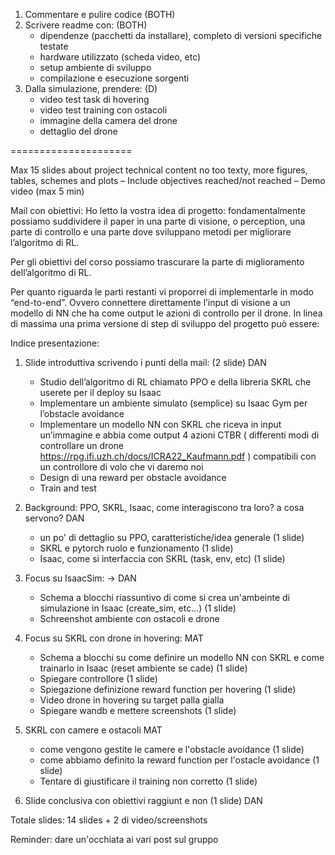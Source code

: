 1. Commentare e pulire codice (BOTH)
2. Scrivere readme con: (BOTH)
    - dipendenze (pacchetti da installare), completo di versioni specifiche testate
    - hardware utilizzato (scheda video, etc)
    - setup ambiente di sviluppo
    - compilazione e esecuzione sorgenti
3. Dalla simulazione, prendere: (D)
    - video test task di hovering
    - video test training con ostacoli 
    - immagine della camera del drone
    - dettaglio del drone
 
=====================
 
Max 15 slides about project technical content no too texty, more figures, tables,
schemes and plots
– Include objectives reached/not reached
– Demo video (max 5 min)
 
Mail con obiettivi:
Ho letto la vostra idea di progetto: fondamentalmente possiamo suddividere il paper in una parte di visione, o perception, una parte di controllo e una parte dove sviluppano metodi per migliorare l’algoritmo di RL.
 
Per gli obiettivi del corso possiamo trascurare la parte di miglioramento dell’algoritmo di RL.
 
Per quanto riguarda le parti restanti vi proporrei di implementarle in modo “end-to-end”. Ovvero connettere direttamente l’input di visione a un modello di NN che ha come output le azioni di controllo per il drone.
In linea di massima una prima versione di step di sviluppo del progetto può essere:
 
 
Indice presentazione:
1. Slide introduttiva scrivendo i punti della mail: (2 slide) DAN
    - Studio dell’algoritmo di RL chiamato PPO e della libreria SKRL che userete per il deploy su Isaac
    - Implementare un ambiente simulato (semplice) su Isaac Gym per l’obstacle avoidance
    - Implementare un modello NN con SKRL che riceva in input un’immagine e abbia come output 4 azioni CTBR ( differenti modi di controllare un drone  https://rpg.ifi.uzh.ch/docs/ICRA22_Kaufmann.pdf ) compatibili con un controllore di volo che vi daremo noi
    - Design di una reward per obstacle avoidance
    - Train and test
   
2. Background: PPO, SKRL, Isaac, come interagiscono tra loro? a cosa servono? DAN
    - un po' di dettaglio su PPO, caratteristiche/idea generale (1 slide)
    - SKRL e pytorch ruolo e funzionamento (1 slide)
    - Isaac, come si interfaccia con SKRL (task, env, etc) (1 slide)
 
3. Focus su IsaacSim: -> DAN
    - Schema a blocchi riassuntivo di come si crea un'ambeinte di simulazione in Isaac (create_sim, etc...) (1 slide)
    - Schreenshot ambiente con ostacoli e drone
 
4. Focus su SKRL con drone in hovering: MAT
    - Schema a blocchi su come definire un modello NN con SKRL e come trainarlo in Isaac (reset ambiente se cade) (1 slide)
    - Spiegare controllore (1 slide)
    - Spiegazione definizione reward function per hovering (1 slide)
    - Video drone in hovering su target palla gialla
    - Spiegare wandb e mettere screenshots (1 slide)
 
5. SKRL con camere e ostacoli MAT
    - come vengono gestite le camere e l'obstacle avoidance (1 slide)
    - come abbiamo definito la reward function per l'ostacle avoidance (1 slide)
    - Tentare di giustificare il training non corretto (1 slide)
 
6. Slide conclusiva con obiettivi raggiunt e non (1 slide) DAN
 
Totale slides: 14 slides + 2 di video/screenshots
 
Reminder: dare un'occhiata ai vari post sul gruppo